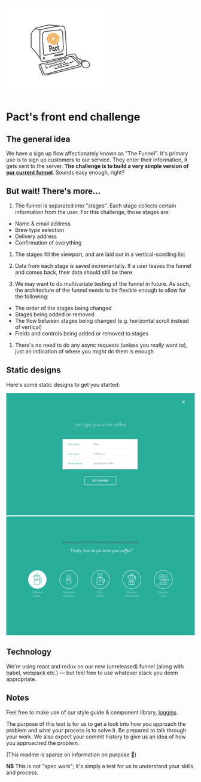 ![puta](https://github.com/PactCoffee/js-ui-challenge/raw/master/puta.png)

Pact's front end challenge
==========================

The general idea
----------------

We have a sign up flow affectionately known as "The Funnel". It's primary use is to sign up customers to our service. They enter their information, it gets sent to the server. **The challenge is to build a very simple version of [our current funnel](http://pactcoffee.com/funnel/intro)**. Sounds easy enough, right?


But wait! There's more...
-------------------------

1. The funnel is separated into "stages". Each stage collects certain information from the user. For this challenge, those stages are:
  - Name & email address
  - Brew type selection
  - Delivery address
  - Confirmation of everything

1. The stages fill the viewport, and are laid out in a vertical-scrolling list

1. Data from each stage is saved incrementally. If a user leaves the funnel and comes back, their data should still be there

1. We may want to do multivariate testing of the funnel in future. As such, the architecture of the funnel needs to be flexible enough to allow for the following:

  - The order of the stages being changed
  - Stages being added or removed
  - The flow between stages being changed (e.g. horizontal scroll instead of vertical)
  - Fields and controls being added or removed to stages

1. There's no need to do any async requests (unless you _really_ want to), just an indication of where you might do them is enough

Static designs
--------------

Here's some static designs to get you started:

![First](https://github.com/PactCoffee/js-ui-challenge/raw/master/1.png)
![Second](https://github.com/PactCoffee/js-ui-challenge/raw/master/2.png)

Technology
----------

We're using react and redux on our new (unreleased) funnel (along with babel, webpack etc.) — but feel free to use whatever stack you deem appropriate.


Notes
-----

Feel free to make use of our style guide & component library, [loggins](https://github.com/PactCoffee/loggins).

The purpose of this test is for us to get a look into how you approach the problem and what your process is to solve it. Be prepared to talk through your work. We also expect your commit history to give us an idea of how you approached the problem.

(This readme is sparse on information on purpose 💃)

**NB** This is not "spec work"; it's simply a test for us to understand your skills and process.
